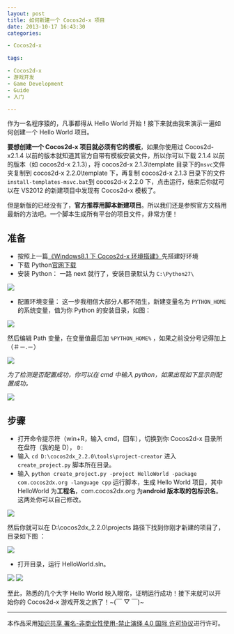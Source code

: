 ```yaml
---
layout: post
title: 如何新建一个 Cocos2d-x 项目
date: 2013-10-17 16:43:30
categories:

- Cocos2d-x

tags:

- Cocos2d-x
- 游戏开发
- Game Development
- Guide
- 入门

---
```


作为一名程序猿的，凡事都得从 Hello World 开始！接下来就由我来演示一遍如何创建一个 Hello World 项目。

**要想创建一个 Cocos2d-x 项目就必须有它的模板**，如果你使用过 Cocos2d-x2.1.4 以前的版本就知道其官方自带有模板安装文件，所以你可以下载 2.1.4 以前的版本（如 cocos2d-x 2.1.3），将 cocos2d-x 2.1.3\template 目录下的`msvc`文件夹复制到 cocos2d-x 2.2.0\template 下，再复制 cocos2d-x 2.1.3 目录下的文件`install-templates-msvc.bat`到 cocos2d-x 2.2.0 下，点击运行，结束后你就可以在 VS2012 的新建项目中发现有 Cocos2d-x 模板了。

但是新版的已经没有了，**官方推荐用脚本新建项目**。所以我们还是参照官方文档用最新的方法吧。一个脚本生成所有平台的项目文件，非常方便！

## **准备**

- 按照上一篇[《Windows8.1 下 Cocos2d-x 环境搭建》](http://www.geekplux.com/2013/10/16/Windows8.1下Cocos2d-x环境搭建/)先搭建好环境
- 下载 Python[官网下载](http://www.python.org/download/)
- 安装 Python：
  一路 next 就行了，安装目录默认为 `C:\Python27\`

![](https://geekpluxblog.oss-cn-hongkong.aliyuncs.com/cocos2dx/20131017155948.jpg)

<!-- more -->

- 配置环境变量：
  这一步我相信大部分人都不陌生，新建变量名为 `PYTHON_HOME` 的系统变量，值为你 Python 的安装目录，如图：

![](https://geekpluxblog.oss-cn-hongkong.aliyuncs.com/cocos2dx/20131017160806.jpg)

然后编辑 Path 变量，在变量值最后加 `%PYTHON_HOME%` ，如果之前没分号记得加上（＃－.－）

![](https://geekpluxblog.oss-cn-hongkong.aliyuncs.com/cocos2dx/20131017161151.jpg)

_为了检测是否配置成功，你可以在 cmd 中输入 python，如果出现如下显示则配置成功。_

![](https://geekpluxblog.oss-cn-hongkong.aliyuncs.com/cocos2dx/20131017161225.jpg)

## **步骤**

- 打开命令提示符（win+R，输入 cmd，回车），切换到你 Cocos2d-x 目录所在盘符（我的是 D）， `D:`
- 输入 `cd D:\cocos2dx_2.2.0\tools\project-creator` 进入 `create_project.py` 脚本所在目录。
- 输入 `python create_project.py -project HelloWorld -package com.cocos2dx.org -language cpp` 运行脚本，生成 Hello World 项目，其中 HelloWorld 为**工程名**，com.cocos2dx.org 为**android 版本取的包标识名**。这两处你可以自己修改。

![](https://geekpluxblog.oss-cn-hongkong.aliyuncs.com/cocos2dx/20131017161406.jpg)

然后你就可以在 D:\cocos2dx_2.2.0\projects 路径下找到你刚才新建的项目了，目录如下图 ：

![](https://geekpluxblog.oss-cn-hongkong.aliyuncs.com/cocos2dx/20131017161456.jpg)

- 打开目录，运行 HelloWorld.sln。

![](https://geekpluxblog.oss-cn-hongkong.aliyuncs.com/cocos2dx/20131017161637.jpg)
![](https://geekpluxblog.oss-cn-hongkong.aliyuncs.com/cocos2dx/20131017161912.jpg)

至此，熟悉的几个大字 Hello World 映入眼帘，证明运行成功！接下来就可以开始你的 Cocos2d-x 游戏开发之旅了！~(￣ ▽ ￣)~

---

本作品采用[知识共享 署名-非商业性使用-禁止演绎 4.0 国际 许可协议](http://creativecommons.org/licenses/by-nc-nd/4.0/)进行许可。

